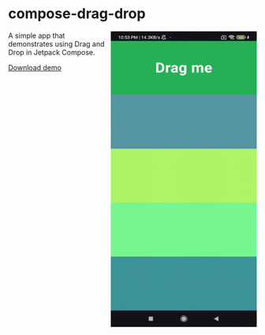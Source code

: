 # compose-drag-drop

<img align="right" width="296" height="600"  src="https://github.com/raheemadamboev/compose-drag-drop/blob/main/extra/banner.gif" />

A simple app that demonstrates using Drag and Drop in Jetpack Compose.

[Download demo](https://github.com/raheemadamboev/compose-drag-drop/blob/main/extra/app-debug.apk)
